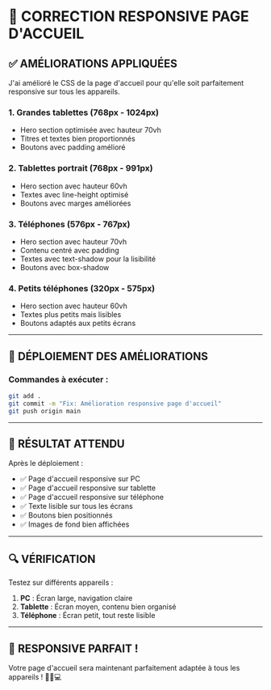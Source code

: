 # 📱 CORRECTION RESPONSIVE PAGE D'ACCUEIL

## ✅ AMÉLIORATIONS APPLIQUÉES

J'ai amélioré le CSS de la page d'accueil pour qu'elle soit parfaitement responsive sur tous les appareils.

### **1. Grandes tablettes (768px - 1024px)**
- Hero section optimisée avec hauteur 70vh
- Titres et textes bien proportionnés
- Boutons avec padding amélioré

### **2. Tablettes portrait (768px - 991px)**
- Hero section avec hauteur 60vh
- Textes avec line-height optimisé
- Boutons avec marges améliorées

### **3. Téléphones (576px - 767px)**
- Hero section avec hauteur 70vh
- Contenu centré avec padding
- Textes avec text-shadow pour la lisibilité
- Boutons avec box-shadow

### **4. Petits téléphones (320px - 575px)**
- Hero section avec hauteur 60vh
- Textes plus petits mais lisibles
- Boutons adaptés aux petits écrans

---

## 🚀 DÉPLOIEMENT DES AMÉLIORATIONS

### **Commandes à exécuter :**

```bash
git add .
git commit -m "Fix: Amélioration responsive page d'accueil"
git push origin main
```

---

## 🎯 RÉSULTAT ATTENDU

Après le déploiement :
- ✅ Page d'accueil responsive sur PC
- ✅ Page d'accueil responsive sur tablette
- ✅ Page d'accueil responsive sur téléphone
- ✅ Texte lisible sur tous les écrans
- ✅ Boutons bien positionnés
- ✅ Images de fond bien affichées

---

## 🔍 VÉRIFICATION

Testez sur différents appareils :
1. **PC** : Écran large, navigation claire
2. **Tablette** : Écran moyen, contenu bien organisé
3. **Téléphone** : Écran petit, tout reste lisible

---

## 🎉 RESPONSIVE PARFAIT !

Votre page d'accueil sera maintenant parfaitement adaptée à tous les appareils ! 🚀📱💻
